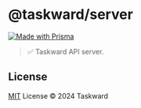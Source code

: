 # @taskward/server

[![Made with Prisma](http://made-with.prisma.io/dark.svg)](https://prisma.io)

> ✅ Taskward API server.

## License

[MIT](/LICENSE) License &copy; 2024 Taskward
